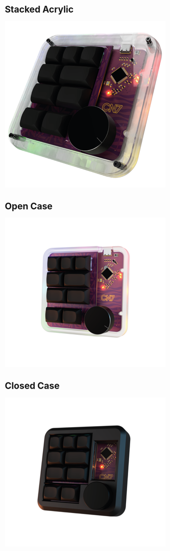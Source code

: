 # Stacked Acrylic 
![](https://github.com/candidoneto89/CN7-Macropad/blob/main/docs/stackedAcrylic.png)

# Open Case 
![](https://github.com/candidoneto89/CN7-Macropad/blob/main/docs/openCase.png)

# Closed Case 
![](https://github.com/candidoneto89/CN7-Macropad/blob/main/docs/closedCase.png)

